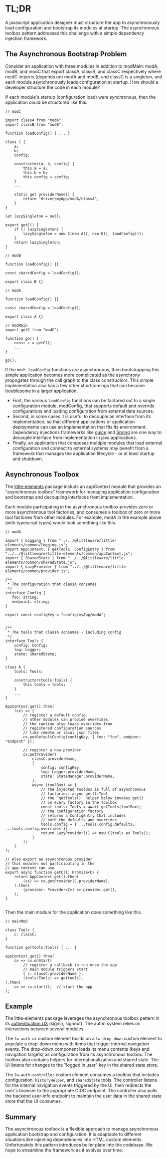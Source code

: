 # TL;DR

A javascript application designer must structure her app to asynchronously load configuration and 
bootstrap its modules at startup.  The asynchronous toolbox pattern addresses this challenge
with a simple dependency injection framework.

## The Asynchronous Bootstrap Problem

Consider an application with three modules in addition to modMain: modA, modB, and modC that export classA, classB, and classC respectively where modC imports (depends on) modA and modB, and classC is a singleton, and each module asynchronously loads configuration at startup.  How should a developer structure the code in each module?

If each module's startup (configuration load) were synchronous, then the application could be structured like this.

```
// modC

import classA from "modA";
import classB from "modB";

function loadConfig() { ... }

class C {
    a;
    b;
    config;

    constructor(a, b, config) {
        this.a = a;
        this.b = b;
        this.config = config;
    }
    ...

    static get providerName() {
        return "driver/myApp/modA/classA";
    }
}

let lazySingleton = null;

export getC() {
    if (! lazySingleton) {
        lazySingleton = new C(new A(), new B(), loadConfig());
    }
    return lazySingleton;
}
```
```
// modB

function loadConfig() {}

const sharedConfig = loadConfig();

export class B {}
```
```
// modA

function loadConfig() {}

const sharedConfig = loadConfig();

export class A {}
```
```
// modMain
import getC from "modC";

function go() {
    const c = getC();
    ...
}

go();
```

If the `mod*.loadConfig` functions are asynchronous, then bootstrapping this simple application becomes more complicated as the asynchrony propogates through the call graph to the class constructors. This simple implementation also has a few other shortcomings that can become troublesome in a larger application.

* First, the various `loadConfig` functions can be factored out to a single configuration module, modConfig, that supports default and override configurations and loading configuration from external data sources.
* Second, in some cases it is useful to decouple an interface from its implementation, so that different applications or application deployments can use an implementation that fits its environment.  Dependency injections frameworks like [guice](https://github.com/google/guice) and [Spring](https://spring.io) are one way to decouple interface from implementation in java applications.
* Finally, an application that composes multiple modules that load external configuration and connect to external systems may benefit from a framework that manages the application lifecycle - or at least startup and shutdown.

## Asynchronous Toolbox

The [little-elements](https://github.com/frickjack/little-elements) package includs an appContext module that provides an "asynchronous toolbox" framework for managing application configuration and bootstrap and decoupling interfaces from implementation.

Each module participating in the asynchronous toolbox provides zero or more asynchronous tool factories, and consumes a toolbox of zero or more tool factories from other modules.  For example, modA in the example above (with typescript types) would look something like this.

```
// modA

import { Logging } from "../../@littleware/little-elements/common/logging.js";
import AppContext, { getTools, ConfigEntry } from "../../@littleware/little-elements/common/appContext.js";
import { SharedState } from "../../@littleware/little-elements/common/sharedState.js";
import { LazyProvider } from "../../@littleware/little-elements/common/provider.js";

/**
 * The configuration that classA consumes
 */
interface Config {
   foo: string;
   endpoint: string;
}

export const configKey = "config/myApp/modA";


/**
 * The tools that classA consumes - including config
 */
interface Tools {
    config: Config;
    log: Logger;
    state: SharedState;
}

class A {
    tools: Tools;

    constructor(tools:Tools) {
        this.tools = tools;
    }
    ...
}

AppContext.get().then(
    (cx) => {
        // register a default config. 
        // other modules can provide overrides.
        // the runtime also loads overrides from
        // registered configuration sources 
        // like remote or local json files
        cx.putDefaultConfig(configKey, { foo: "foo", endpont: "endpont" });

        // register a new provider
        cx.putProvider(
            classC.providerName,
            {
                config: configKey,
                log: Logger.providerName,
                state: StateManager.providerName,
            },
            async (toolBox) => {
                // the injected toolBox is full of asynchronous 
                // factories: async get():Tool
                // the `getTools()` helper below invokes get()
                // on every factory in the toolbox
                const tools: Tools = await getTools(toolBox);
                // the configuration factory
                // returns a ConfigEntry that includes 
                // both the defaults and overrides
                tools.config = { ...tools.config.defaults, ...tools.config.overrides };
                return LazyProvider(() => new C(tools as Tools));
            }
        );
    }
);

// Also export an asynchronous provider
// that modules not participating in the
// app context can use
export async function getC(): Promise<C> {
    return AppContext.get().then(
        (cx) => cx.getProvider(C.providerName),
    ).then(
        (provider: Provider<C>) => provider.get(),
    );
}


```

Then the main module for the application does something like this.

```
// mainMod

class Tools {
    c: classC;
}

function go(tools:Tools) { ... }

appContext.get().then(
    cx => cx.onStart( 
        // register a callback to run once the app
        // main module triggers start
        { c: classC.providerName },
        (tools:Tools) => go(tools),
).then(
    cx => cx.start();  // start the app
);

```

## Example

The little-elements package leverages the asynchronous toolbox pattern in
its [authentication UX](https://github.com/frickjack/little-elements/tree/master/src/%40littleware/little-elements/lib/authMgr) (signin, signout).
The authn system relies
on interactions between several modules.

The `lw-auth-ui` custom element builds on a `lw-drop-down` custom
element to populate a drop-down menu with items that trigger internal
navigation events.  The drop-down component loads its menu contents
(keys and navigation targets) as configuration from its asynchronous toolbox.
The toolbox also contains helpers for internationalization and shared state.
The UI listens for changes to the "logged in user" key in the shared state store.

The `lw-auth-controller` custom element consumes a toolbox that includes
configuration, `historyHelper`, and `sharedState` tools.  The controller listens
for the internal navigation events triggered by the UI, 
then redirects the user's browser to the appropriate OIDC endpoint.
The controller also polls the backend user-info endpoint to maintain
the user data in the shared state store that the UI consumes.

## Summary 

The asynchronous toolbox is a flexible approach to 
manage asynchronous application bootstrap and configuration.
It is adaptable to 
different situations like injecting dependencies into HTML custom elements.
Unfortunately this pattern introduces boiler plate into the codebase.
We hope to streamline the framework as it evolves over time.
